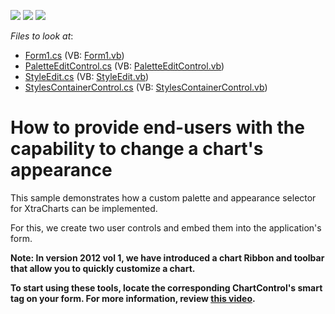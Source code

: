 <!-- default badges list -->
![](https://img.shields.io/endpoint?url=https://codecentral.devexpress.com/api/v1/VersionRange/128575409/20.1.2%2B)
[![](https://img.shields.io/badge/Open_in_DevExpress_Support_Center-FF7200?style=flat-square&logo=DevExpress&logoColor=white)](https://supportcenter.devexpress.com/ticket/details/E703)
[![](https://img.shields.io/badge/📖_How_to_use_DevExpress_Examples-e9f6fc?style=flat-square)](https://docs.devexpress.com/GeneralInformation/403183)
<!-- default badges end -->
<!-- default file list -->
*Files to look at*:

* [Form1.cs](./CS/Form1.cs) (VB: [Form1.vb](./VB/Form1.vb))
* [PaletteEditControl.cs](./CS/PaletteEditControl.cs) (VB: [PaletteEditControl.vb](./VB/PaletteEditControl.vb))
* [StyleEdit.cs](./CS/StyleEdit.cs) (VB: [StyleEdit.vb](./VB/StyleEdit.vb))
* [StylesContainerControl.cs](./CS/StylesContainerControl.cs) (VB: [StylesContainerControl.vb](./VB/StylesContainerControl.vb))
<!-- default file list end -->
# How to provide end-users with the capability to change a chart's appearance


<p>This sample demonstrates how a custom palette and appearance selector for XtraCharts can be implemented.</p><p>For this, we create two user controls and embed them into the application's form.</p><p><strong>Note: In version 2012 vol </strong><strong>1</strong><strong>, we have introduced a chart Ribbon and toolbar that allow you to quickly customize a chart.</strong></p><p><strong>To start using these tools, locate the corresponding ChartControl's smart tag on your form. For more information, review </strong><a href="http://www.youtube.com/watch?v=-JHOgsOwGl8"><strong><u>this video</u></strong></a><strong>.</strong></p><br />


<br/>



